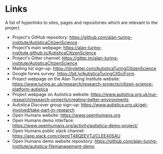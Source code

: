 # Links

A list of hyperlinks to sites, pages and repositories which are relevant to the project. 

* Project's GitHub repository: https://github.com/alan-turing-institute/AutisticaCitizenScience 
* Project's main webpage: https://alan-turing-institute.github.io/AutisticaCitizenScience
* Project's Gitter channel: https://gitter.im/alan-turing-institute/AutisticaCitizenScience
* Mailing list sign-up: https://tinyletter.com/AutisticaTuringCitizenScience 
* Google forms survey: https://bit.ly/AutisticaTuringCitSciForm.
* Project webpage on the Alan Turing Institute website: https://www.turing.ac.uk/research/research-projects/citizen-science-platform-autistica
* Project webpage on Autistica website: https://www.autistica.org.uk/our-research/research-projects/creating-better-environments 
* Autistica Discover group sign-up: https://www.autistica.org.uk/get-involved/take-part-in-research
* Open Humans website: https://www.openhumans.org 
* Open Humans demo interface: https://www.openhumans.org/activity/autistica-demo-project/ 
* Open Humans public slack channel: https://app.slack.com/client/T48QEEVTJ/CLEE40SAU 
* Open Humans demo website repository: https://github.com/alan-turing-institute/autistica-filemanagement-demo  


